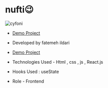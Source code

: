 # nufti😉
![cyfoni](https://github.com/Fatemeh-ildari/cyfonii/assets/135963254/89ad0b7c-19d9-455d-8298-1cc1b19a41c7)
- [Demo Project](https://pouria-farahani-developer.github.io/Accordion-Menu-By-React/)

- Developed by fatemeh ildari

- [Demo Project](https://fatemeh-ildari.github.io/nufti/)

- Technologies Used - Html , css , js , React.js

- Hooks Used : useState 

- Role - Frontend
